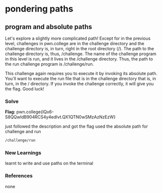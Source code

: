 # pondering paths

## program and absolute paths
Let's explore a slightly more complicated path! Except for in the previous level, challenges in pwn.college are in the challenge directory and the challenge directory is, in turn, right in the root directory (/). The path to the challenge directory is, thus, /challenge. The name of the challenge program in this level is run, and it lives in the /challenge directory. Thus, the path to the run challenge program is /challenge/run.

This challenge again requires you to execute it by invoking its absolute path. You'll want to execute the run file that is in the challenge directory that is, in turn, in the / directory. If you invoke the challenge correctly, it will give you the flag. Good luck!

### Solve
**Flag:** pwn.college{IQx6-S8QQwldB904RCS4y4edIvt.QX1QTN0wSMzAzNzEzW}

just followed the description and got the flag
used the absolute path for challenge and run


```bash
/challenge/run
```

### New Learnings
learnt to write and use paths on the terminal

### References 
none
